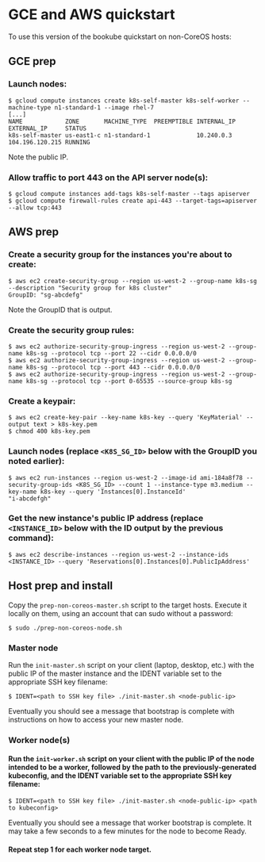 # GCE and AWS quickstart

To use this version of the bookube quickstart on non-CoreOS hosts:

## GCE prep

### Launch nodes:

```
$ gcloud compute instances create k8s-self-master k8s-self-worker --machine-type n1-standard-1 --image rhel-7
[...]
NAME            ZONE       MACHINE_TYPE  PREEMPTIBLE INTERNAL_IP EXTERNAL_IP     STATUS
k8s-self-master us-east1-c n1-standard-1             10.240.0.3  104.196.120.215 RUNNING
```

Note the public IP.

### Allow traffic to port 443 on the API server node(s):

```
$ gcloud compute instances add-tags k8s-self-master --tags apiserver
$ gcloud compute firewall-rules create api-443 --target-tags=apiserver --allow tcp:443
```

## AWS prep

### Create a security group for the instances you're about to create:

```
$ aws ec2 create-security-group --region us-west-2 --group-name k8s-sg --description "Security group for k8s cluster"
GroupID: "sg-abcdefg"
```

Note the GroupID that is output.

### Create the security group rules:

```
$ aws ec2 authorize-security-group-ingress --region us-west-2 --group-name k8s-sg --protocol tcp --port 22 --cidr 0.0.0.0/0
$ aws ec2 authorize-security-group-ingress --region us-west-2 --group-name k8s-sg --protocol tcp --port 443 --cidr 0.0.0.0/0
$ aws ec2 authorize-security-group-ingress --region us-west-2 --group-name k8s-sg --protocol tcp --port 0-65535 --source-group k8s-sg
```

### Create a keypair:

```
$ aws ec2 create-key-pair --key-name k8s-key --query 'KeyMaterial' --output text > k8s-key.pem
$ chmod 400 k8s-key.pem
```

### Launch nodes (replace `<K8S_SG_ID>` below with the GroupID you noted earlier):

```
$ aws ec2 run-instances --region us-west-2 --image-id ami-184a8f78 --security-group-ids <K8S_SG_ID> --count 1 --instance-type m3.medium --key-name k8s-key --query 'Instances[0].InstanceId'
"i-abcdefgh"
```

### Get the new instance's public IP address (replace `<INSTANCE_ID>` below with the ID output by the previous command):

```
$ aws ec2 describe-instances --region us-west-2 --instance-ids <INSTANCE_ID> --query 'Reservations[0].Instances[0].PublicIpAddress'
```

## Host prep and install

Copy the `prep-non-coreos-master.sh` script to the target hosts.  Execute it locally on them, using an account that can sudo without a password:

`$ sudo ./prep-non-coreos-node.sh`

### Master node

Run the `init-master.sh` script on your client (laptop, desktop, etc.) with the public IP of the master instance and the IDENT variable set to the appropriate SSH key filename:

`$ IDENT=<path to SSH key file> ./init-master.sh <node-public-ip>`

Eventually you should see a message that bootstrap is complete with instructions on how to access your new master node.

### Worker node(s)

#### Run the `init-worker.sh` script on your client with the public IP of the node intended to be a worker, followed by the path to the previously-generated kubeconfig, and the IDENT variable set to the appropriate SSH key filename:

`$ IDENT=<path to SSH key file> ./init-master.sh <node-public-ip> <path to kubeconfig>` 

Eventually you should see a message that worker bootstrap is complete.  It may take a few seconds to a few minutes for the node to become Ready.

#### Repeat step 1 for each worker node target.

